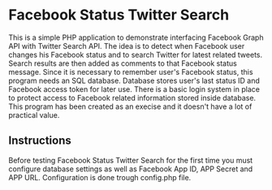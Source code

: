 Facebook Status Twitter Search
==============================
This is a simple PHP application to demonstrate interfacing Facebook Graph API with Twitter Search API. The idea is to detect when Facebook user changes his Facebook status and to search Twitter for latest related tweets. Search results are then added as comments to that Facebook status message. Since it is necessary to remember user's Facebook status, this program needs an SQL database. Database stores user's last status ID and Facebook access token for later use. There is a basic login system in place to protect access to Facebook related information stored inside database. This program has been created as an execise and it doesn't have a lot of practical value.

Instructions
------------
Before testing Facebook Status Twitter Search for the first time you must configure database settings as well as Facebook App ID, APP Secret and APP URL. Configuration is done trough config.php file.
